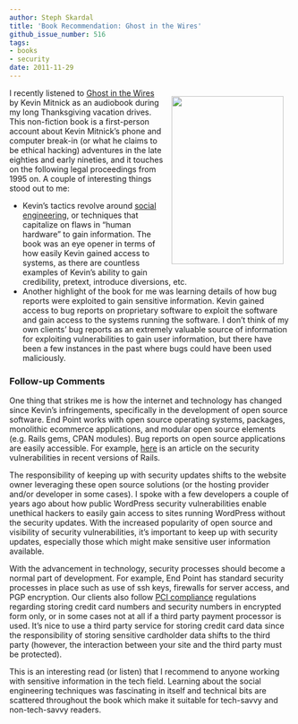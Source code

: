 ```yaml
---
author: Steph Skardal
title: 'Book Recommendation: Ghost in the Wires'
github_issue_number: 516
tags:
- books
- security
date: 2011-11-29
---
```


[<img border="0" width="200" height="300" src="/blog/2011/11/book-recommendation-ghost-in-wires/image-0.png" style="float: right; margin: 1em;" />](https://www.amazon.com/Ghost-Wires-Adventures-Worlds-Wanted/dp/0316037702)

I recently listened to [Ghost in the Wires](https://www.amazon.com/Ghost-Wires-Adventures-Worlds-Wanted/dp/0316037702) by Kevin Mitnick as an audiobook during my long Thanksgiving vacation drives. This non-fiction book is a first-person account about Kevin Mitnick’s phone and computer break-in (or what he claims to be ethical hacking) adventures in the late eighties and early nineties, and it touches on the following legal proceedings from 1995 on. A couple of interesting things stood out to me:

 - Kevin’s tactics revolve around [social engineering](https://en.wikipedia.org/wiki/Social_engineering_(security)), or techniques that capitalize on flaws in “human hardware” to gain information. The book was an eye opener in terms of how easily Kevin gained access to systems, as there are countless examples of Kevin’s ability to gain credibility, pretext, introduce diversions, etc.
 - Another highlight of the book for me was learning details of how bug reports were exploited to gain sensitive information. Kevin gained access to bug reports on proprietary software to exploit the software and gain access to the systems running the software. I don’t think of my own clients’ bug reports as an extremely valuable source of information for exploiting vulnerabilities to gain user information, but there have been a few instances in the past where bugs could have been used maliciously.

### Follow-up Comments

One thing that strikes me is how the internet and technology has changed since Kevin’s infringements, specifically in the development of open source software. End Point works with open source operating systems, packages, monolithic ecommerce applications, and modular open source elements (e.g. Rails gems, CPAN modules). Bug reports on open source applications are easily accessible. For example, [here](https://weblog.rubyonrails.org/2011/11/18/rails-3-1-2-has-been-released/) is an article on the security vulnerabilities in recent versions of Rails.

The responsibility of keeping up with security updates shifts to the website owner leveraging these open source solutions (or the hosting provider and/or developer in some cases). I spoke with a few developers a couple of years ago about how public WordPress security vulnerabilities enable unethical hackers to easily gain access to sites running WordPress without the security updates. With the increased popularity of open source and visibility of security vulnerabilities, it’s important to keep up with security updates, especially those which might make sensitive user information available.

With the advancement in technology, security processes should become a normal part of development. For example, End Point has standard security processes in place such as use of ssh keys, firewalls for server access, and PGP encryption. Our clients also follow [PCI compliance](https://www.pcisecuritystandards.org/) regulations regarding storing credit card numbers and security numbers in encrypted form only, or in some cases not at all if a third party payment processor is used. It’s nice to use a third party service for storing credit card data since the responsibility of storing sensitive cardholder data shifts to the third party (however, the interaction between your site and the third party must be protected).

This is an interesting read (or listen) that I recommend to anyone working with sensitive information in the tech field. Learning about the social engineering techniques was fascinating in itself and technical bits are scattered throughout the book which make it suitable for tech-savvy and non-tech-savvy readers.


